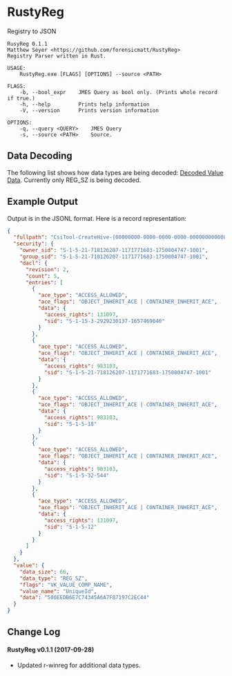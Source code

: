 # RustyReg
Registry to JSON

```
RusyReg 0.1.1
Matthew Seyer <https://github.com/forensicmatt/RustyReg>
Registry Parser written in Rust.

USAGE:
    RustyReg.exe [FLAGS] [OPTIONS] --source <PATH>

FLAGS:
    -b, --bool_expr    JMES Query as bool only. (Prints whole record if true.)
    -h, --help         Prints help information
    -V, --version      Prints version information

OPTIONS:
    -q, --query <QUERY>    JMES Query
    -s, --source <PATH>    Source.
```

## Data Decoding
The following list shows how data types are being decoded: [Decoded Value Data](https://github.com/forensicmatt/r-winreg/blob/master/README.md#decoded-value-data). Currently only REG_SZ is being decoded.

## Example Output
Output is in the JSONL format. Here is a record representation:

```json
{
  "fullpath": "CsiTool-CreateHive-{00000000-0000-0000-0000-000000000000}/Software/Microsoft/Office/15.0/Wef/Providers/3ZB89tq5xmYoOQ8NXfCuXQ==/UniqueId",
  "security": {
    "owner_sid": "S-1-5-21-718126207-1171771683-1750804747-1001",
    "group_sid": "S-1-5-21-718126207-1171771683-1750804747-1001",
    "dacl": {
      "revision": 2,
      "count": 5,
      "entries": [
        {
          "ace_type": "ACCESS_ALLOWED",
          "ace_flags": "OBJECT_INHERIT_ACE | CONTAINER_INHERIT_ACE",
          "data": {
            "access_rights": 131097,
            "sid": "S-1-15-3-2929230137-1657469040"
          }
        },
        {
          "ace_type": "ACCESS_ALLOWED",
          "ace_flags": "OBJECT_INHERIT_ACE | CONTAINER_INHERIT_ACE",
          "data": {
            "access_rights": 983103,
            "sid": "S-1-5-21-718126207-1171771683-1750804747-1001"
          }
        },
        {
          "ace_type": "ACCESS_ALLOWED",
          "ace_flags": "OBJECT_INHERIT_ACE | CONTAINER_INHERIT_ACE",
          "data": {
            "access_rights": 983103,
            "sid": "S-1-5-18"
          }
        },
        {
          "ace_type": "ACCESS_ALLOWED",
          "ace_flags": "OBJECT_INHERIT_ACE | CONTAINER_INHERIT_ACE",
          "data": {
            "access_rights": 983103,
            "sid": "S-1-5-32-544"
          }
        },
        {
          "ace_type": "ACCESS_ALLOWED",
          "ace_flags": "OBJECT_INHERIT_ACE | CONTAINER_INHERIT_ACE",
          "data": {
            "access_rights": 131097,
            "sid": "S-1-5-12"
          }
        }
      ]
    }
  },
  "value": {
    "data_size": 66,
    "data_type": "REG_SZ",
    "flags": "VK_VALUE_COMP_NAME",
    "value_name": "UniqueId",
    "data": "500EEDB6E7C74345A6A7F87197C2EC44"
  }
}
```

## Change Log
#### RustyReg v0.1.1 (2017-09-28)
- Updated r-winreg for additional data types.
